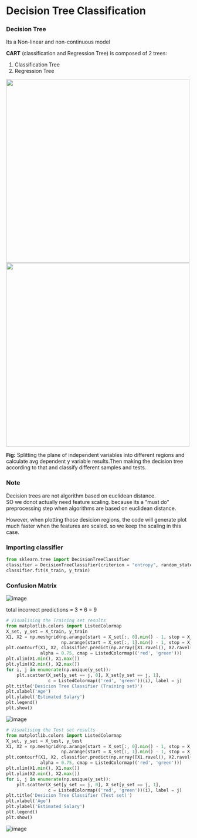 # Decision Tree Classification

### Decision Tree
Its a Non-linear and non-continuous model

**CART** (classification and Regression Tree) is composed of 2 trees:
1. Classification Tree
2. Regression Tree

<img src="https://user-images.githubusercontent.com/54764108/167257937-130e824c-1e1f-4803-83ee-5c4092ed893c.png" width="500"> <img src="https://user-images.githubusercontent.com/54764108/167257889-719dcdf0-535a-457b-b2f1-30587c0c2892.png" width="500">

**Fig:** Splitting the plane of independent variables into different regions and calculate avg dependent y variable results.Then making the decision tree according to that and classify different samples and tests.

### Note
Decision trees are not algorithm based on euclidean distance. <br>
SO we donot actually need feature scaling. because its a "must do" preprocessing step when algorithms are based on euclidean distance. <br>

However, when plotting those desicion regions, the code will generate plot much faster when the features are scaled. so we keep the scaling in this case.

### Importing classifier

```python
from sklearn.tree import DecisionTreeClassifier
classifier = DecisionTreeClassifier(criterion = "entropy", random_state = 0)
classifier.fit(X_train, y_train)
```


### Confusion Matrix
![image](https://user-images.githubusercontent.com/54764108/167258593-7ff90bc0-eee4-445e-884b-a28fd8352ad9.png)

total incorrect predictions = 3 + 6 = 9

```python
# Visualising the Training set results
from matplotlib.colors import ListedColormap
X_set, y_set = X_train, y_train
X1, X2 = np.meshgrid(np.arange(start = X_set[:, 0].min() - 1, stop = X_set[:, 0].max() + 1, step = 0.01),
                     np.arange(start = X_set[:, 1].min() - 1, stop = X_set[:, 1].max() + 1, step = 0.01))
plt.contourf(X1, X2, classifier.predict(np.array([X1.ravel(), X2.ravel()]).T).reshape(X1.shape),
             alpha = 0.75, cmap = ListedColormap(('red', 'green')))
plt.xlim(X1.min(), X1.max())
plt.ylim(X2.min(), X2.max())
for i, j in enumerate(np.unique(y_set)):
    plt.scatter(X_set[y_set == j, 0], X_set[y_set == j, 1],
                c = ListedColormap(('red', 'green'))(i), label = j)
plt.title('Desicion Tree Classifier (Training set)')
plt.xlabel('Age')
plt.ylabel('Estimated Salary')
plt.legend()
plt.show()
```
![image](https://user-images.githubusercontent.com/54764108/167258629-fed459d2-0321-4da7-a694-4c3c1d55709f.png)
```python
# Visualising the Test set results
from matplotlib.colors import ListedColormap
X_set, y_set = X_test, y_test
X1, X2 = np.meshgrid(np.arange(start = X_set[:, 0].min() - 1, stop = X_set[:, 0].max() + 1, step = 0.01),
                     np.arange(start = X_set[:, 1].min() - 1, stop = X_set[:, 1].max() + 1, step = 0.01))
plt.contourf(X1, X2, classifier.predict(np.array([X1.ravel(), X2.ravel()]).T).reshape(X1.shape),
             alpha = 0.75, cmap = ListedColormap(('red', 'green')))
plt.xlim(X1.min(), X1.max())
plt.ylim(X2.min(), X2.max())
for i, j in enumerate(np.unique(y_set)):
    plt.scatter(X_set[y_set == j, 0], X_set[y_set == j, 1],
                c = ListedColormap(('red', 'green'))(i), label = j)
plt.title('Desicion Tree Classifier (Test set)')
plt.xlabel('Age')
plt.ylabel('Estimated Salary')
plt.legend()
plt.show()
```
![image](https://user-images.githubusercontent.com/54764108/167258636-8fdacb73-5201-4fff-9e59-dabb23ee57e6.png)

